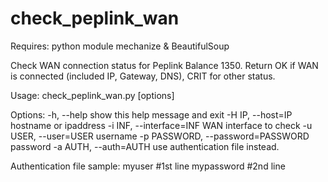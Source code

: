 check_peplink_wan
=================
Requires: python module mechanize & BeautifulSoup

Check WAN connection status for Peplink Balance 1350. Return OK if WAN is connected (included IP, Gateway, DNS), CRIT for other status.

Usage: check_peplink_wan.py [options]

Options:
-h, --help show this help message and exit
-H IP, --host=IP hostname or ipaddress
-i INF, --interface=INF
WAN interface to check
-u USER, --user=USER username
-p PASSWORD, --password=PASSWORD
password
-a AUTH, --auth=AUTH use authentication file instead.

Authentication file sample:
myuser #1st line
mypassword #2nd line
